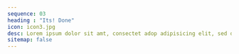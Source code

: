 ```yaml
---
sequence: 03
heading : "Its! Done"
icon: icon3.jpg
desc: Lorem ipsum dolor sit amt, consectet adop adipisicing elit, sed do eiusmod teporara incididunt ugt labore
sitemap: false
---
```

